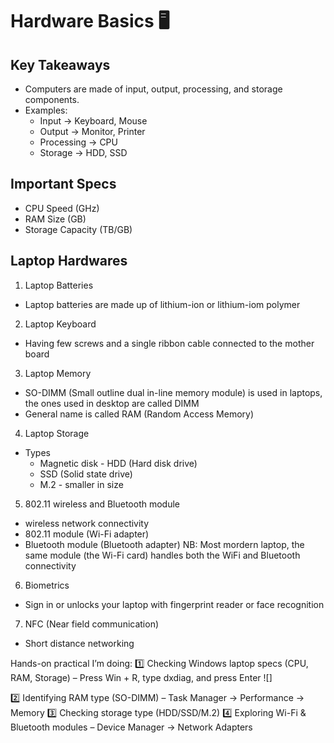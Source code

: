 # Hardware Basics 🖥️  

## Key Takeaways  
- Computers are made of input, output, processing, and storage components.  
- Examples:  
  - Input → Keyboard, Mouse  
  - Output → Monitor, Printer  
  - Processing → CPU  
  - Storage → HDD, SSD  

## Important Specs  
- CPU Speed (GHz)  
- RAM Size (GB)  
- Storage Capacity (TB/GB)

## Laptop Hardwares 

1.  Laptop Batteries
  * Laptop batteries are made up of lithium-ion or lithium-iom polymer
 
2.  Laptop Keyboard
  * Having few screws and a single ribbon cable connected to the mother board
 
3.  Laptop Memory
  * SO-DIMM (Small outline dual in-line memory module) is used in laptops, the ones used in desktop are called DIMM
  * General name is called RAM (Random Access Memory)
 
4.  Laptop Storage
- Types
  * Magnetic disk - HDD (Hard disk drive) 
  * SSD (Solid state drive)
  * M.2 - smaller in size
 
5.  802.11 wireless and Bluetooth module
  * wireless network connectivity
  * 802.11 module (Wi-Fi adapter)
  * Bluetooth module (Bluetooth adapter)
NB: Most mordern laptop, the same module (the Wi-Fi card) handles both the WiFi and Bluetooth connectivity

6.  Biometrics
  * Sign in or unlocks your laptop with fingerprint reader or face recognition
 
7.  NFC (Near field communication)
  * Short distance networking 

Hands-on practical I’m doing:
1️⃣ Checking Windows laptop specs (CPU, RAM, Storage) – Press Win + R, type dxdiag, and press Enter
![]

2️⃣ Identifying RAM type (SO-DIMM) – Task Manager → Performance → Memory
3️⃣ Checking storage type (HDD/SSD/M.2)
4️⃣ Exploring Wi-Fi & Bluetooth modules – Device Manager → Network Adapters
